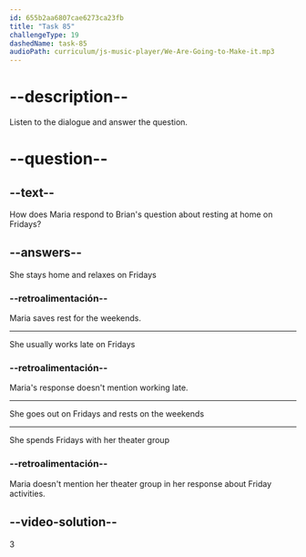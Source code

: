 ```yaml
---
id: 655b2aa6807cae6273ca23fb
title: "Task 85"
challengeType: 19
dashedName: task-85
audioPath: curriculum/js-music-player/We-Are-Going-to-Make-it.mp3
---
```


<!--
AUDIO REFERENCE: 
Brian: Wow! Do you rest at home on Fridays at least?
Maria: Not at all. I leave the weekends for that.
-->

# --description--

Listen to the dialogue and answer the question.

# --question--

## --text--

How does Maria respond to Brian's question about resting at home on Fridays?

## --answers--

She stays home and relaxes on Fridays

### --retroalimentación--

Maria saves rest for the weekends.

---

She usually works late on Fridays

### --retroalimentación--

Maria's response doesn't mention working late.

---

She goes out on Fridays and rests on the weekends

---

She spends Fridays with her theater group

### --retroalimentación--

Maria doesn't mention her theater group in her response about Friday activities.

## --video-solution--

3
